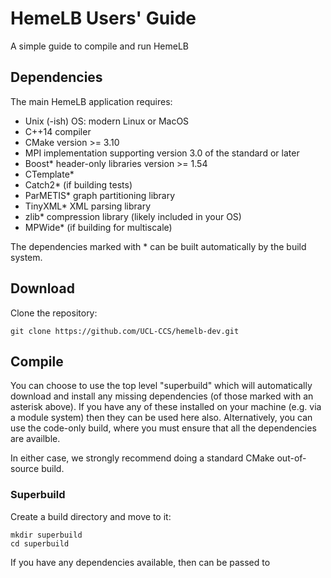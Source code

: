 # HemeLB Users' Guide

A simple guide to compile and run HemeLB

## Dependencies

The main HemeLB application requires:

- Unix (-ish) OS: modern Linux or MacOS
- C++14 compiler
- CMake version >= 3.10
- MPI implementation supporting version 3.0 of the standard or later
- Boost* header-only libraries version >= 1.54
- CTemplate*
- Catch2* (if building tests)
- ParMETIS* graph partitioning library
- TinyXML* XML parsing library
- zlib* compression library (likely included in your OS)
- MPWide* (if building for multiscale)

The dependencies marked with * can be built automatically by the build
system.

## Download

Clone the repository:
```
git clone https://github.com/UCL-CCS/hemelb-dev.git
```

## Compile

You can choose to use the top level "superbuild" which will
automatically download and install any missing dependencies (of those
marked with an asterisk above). If you have any of these installed on
your machine (e.g. via a module system) then they can be used here
also. Alternatively, you can use the code-only build, where you must
ensure that all the dependencies are availble.

In either case, we strongly recommend doing a standard CMake
out-of-source build.

### Superbuild
Create a build directory and move to it:

```
mkdir superbuild
cd superbuild
```

If you have any dependencies available, then can be passed to

